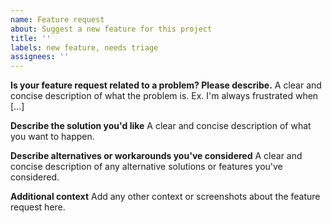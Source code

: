 ```yaml
---
name: Feature request
about: Suggest a new feature for this project
title: ''
labels: new feature, needs triage
assignees: ''
---
```


**Is your feature request related to a problem? Please describe.**
A clear and concise description of what the problem is. Ex. I'm always frustrated when [...]

**Describe the solution you'd like**
A clear and concise description of what you want to happen.

**Describe alternatives or workarounds you've considered**
A clear and concise description of any alternative solutions or features you've considered.

**Additional context**
Add any other context or screenshots about the feature request here.
